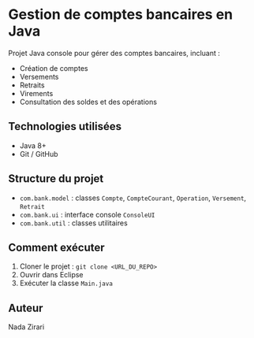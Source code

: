 # Gestion de comptes bancaires en Java

Projet Java console pour gérer des comptes bancaires, incluant :
- Création de comptes
- Versements
- Retraits
- Virements
- Consultation des soldes et des opérations

## Technologies utilisées
- Java 8+
- Git / GitHub

## Structure du projet
- `com.bank.model` : classes `Compte`, `CompteCourant`, `Operation`, `Versement`, `Retrait`
- `com.bank.ui` : interface console `ConsoleUI`
- `com.bank.util` : classes utilitaires

## Comment exécuter
1. Cloner le projet : `git clone <URL_DU_REPO>`
2. Ouvrir dans Eclipse
3. Exécuter la classe `Main.java`

## Auteur
Nada Zirari
